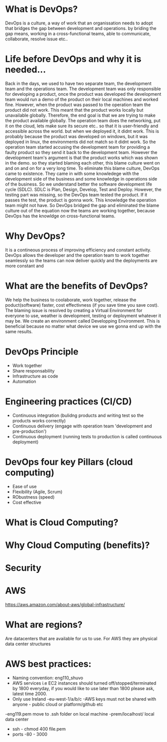 # What is DevOps?
DevOps is a culture, a way of work that an organissation needs to adopt that bridges the gap between development and operations. by briding the gap means, working in a cross-functional teams, able to communicate, collaborate, resolve issue etc..

# Life before DevOps and why it is needed...
Back in the days, we used to have two separate team, the development team and the operations team. The development team was only responsible for developing a product, once the product was developed the development team would run a demo of the product on their local machines and worked fine. However, when the product was passed to the operation team the product did not work. This meant that the product works locally but unavailable globally. Therefore, the end goal is that we are trying to make the product available globally. The operation team does the networking, put it on the cloud, lets make sure its secure etc.. so that it is user-friendly and accessible across the world. but when we deployed it, it didnt work. This is probably because the product was developed on windows, but it was deployed in linux, the environments did not match so it didnt work. So the operation team started accusing the development team for providing a faulty product so they send it back to the development team. However the development team's argument is that the product works which was shown in the demo. so they started blaming each other, this blame culture went on and on and on for a very long time. To eliminate this blame culture, DevOps came to existence. They came in with some knowledege with the development side of the business and some knowledge in operations side of the business. So we understand better the software development life cycle (SDLC). SDLC is Plan, Design, Develop, Test and Deploy. However, the testing part was missing, so the DevOps team tested the product. If it passes the test, the product is gonna work. This knowledge the operation team might not have. So DevOps bridged the gap and eliminated the blame culture out of the equation now the teams are working together, because DevOps has the knowldge on cross-functional teams.

# Why DevOps?
 It is a contineous process of improving efficiency and constant activity. DevOps allows the developer and the operation team to work together seamlessly so the teams can now deliver quickly and the deployments are more constant and 

# What are the benefits of DevOps?
 We help the business to coolaborate, work together, release the poduct(software) faster, cost effectivness (if you save time you save cost). The blaming issue is resolved by creating a Virtual Environment for everyone to use, weather is development, testing or deployment whatever it may be. We create an environment called Developping Environment. This is beneficial because no matter what device we use we gonna end up with the same results.

 # DevOps Principle
 - Work together
 - Share responsability
 - Infrastructure as code
 - Automation

 # Engineering practices (CI/CD)
 - Continuous integration (bulidng products and writing test so the products works correctly)
 - Continuous delivery (engage with operation team 'development and pre-production')
 - Continuous deployment (running tests to production is called continuous deployment)

 # DevOps four key Pillars (cloud computing)
- Ease of use
- Flexibility (Agile, Scrum)
- RObustness (speed)
- Cost effective
# What is Cloud Computing?



# Why Cloud Computing (benefits)?


# Security


# AWS
https://aws.amazon.com/about-aws/global-infrastructure/

# What are regions?
Are datacenters that are available for us to use. For AWS they are physical data center structures


# AWS best practices:
- Naming convention: eng110_shuvo
- AWS services i.e EC2 instances should turned off/stopped/terminated by 1800 everyday, if you would like to use later than 1800 please ask, latest time 2000.
- Only use Ireland -eu-west-1/a/b/c
-AWS keys must not be shared with anyone - public cloud or platform/github etc

-eng119.pem move to .ssh folder on local machine 
-prem/localhost/ local data center
- ssh - chmod 400 file.pem
- ports -80 - 3000

# 





